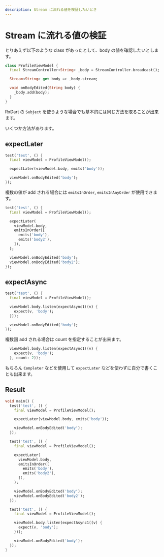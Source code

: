 ```yaml
---
description: Stream に流れる値を検証したいとき
---
```


# Stream に流れる値の検証

とりあえず以下のような class があったとして、body の値を確認したいとします。

```dart
class ProfileViewModel {
  final StreamController<String> _body = StreamController.broadcast();

  Stream<String> get body => _body.stream;

  void onBodyEdited(String body) {
    _body.add(body);
  }
}
```

RxDart の `Subject` を使うような場合でも基本的には同じ方法を取ることが出来ます。

いくつか方法があります。

## expectLater

```dart
test('test', () {
  final viewModel = ProfileViewModel();

  expectLater(viewModel.body, emits('body'));

  viewModel.onBodyEdited('body');
});
```

複数の値が add される場合には `emitsInOrder`, `emitsInAnyOrder` が使用できます。

```dart
test('test', () {
  final viewModel = ProfileViewModel();

  expectLater(
    viewModel.body,
    emitsInOrder([
      emits('body'),
      emits('body2'),
    ]),
  );

  viewModel.onBodyEdited('body');
  viewModel.onBodyEdited('body2');
});
```

## expectAsync

```dart
test('test', () {
  final viewModel = ProfileViewModel();

  viewModel.body.listen(expectAsync1((v) {
    expect(v, 'body');
  }));

  viewModel.onBodyEdited('body');
});
```

複数回 add される場合は count を指定することが出来ます。

```dart
  viewModel.body.listen(expectAsync1((v) {
    expect(v, 'body');
  }, count: 2));
```



もちろん `Completer` などを使用して `expectLater` などを使わずに自分で書くことも出来ます。

## Result

```dart
void main() {
  test('test', () {
    final viewModel = ProfileViewModel();

    expectLater(viewModel.body, emits('body'));

    viewModel.onBodyEdited('body');
  });

  test('test', () {
    final viewModel = ProfileViewModel();

    expectLater(
      viewModel.body,
      emitsInOrder([
        emits('body'),
        emits('body2'),
      ]),
    );

    viewModel.onBodyEdited('body');
    viewModel.onBodyEdited('body2');
  });

  test('test', () {
    final viewModel = ProfileViewModel();

    viewModel.body.listen(expectAsync1((v) {
      expect(v, 'body');
    }));

    viewModel.onBodyEdited('body');
  });
}
```


